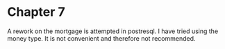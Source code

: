 # Chapter 7
A rework on the mortgage is attempted in postresql. I have tried using the money type. It is not convenient and therefore not recommended. 
